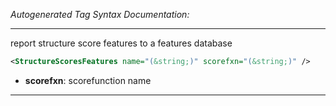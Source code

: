 _Autogenerated Tag Syntax Documentation:_

---
report structure score features to a features database

```xml
<StructureScoresFeatures name="(&string;)" scorefxn="(&string;)" />
```

-   **scorefxn**: scorefunction name

---
